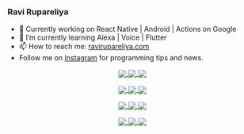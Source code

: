 ### Ravi Rupareliya

- 🔭 Currently working on React Native | Android | Actions on Google
- 🌱 I’m currently learning Alexa | Voice | Flutter
- 📫 How to reach me: [ravirupareliya.com](https://ravirupareliya.com)
- Follow me on [Instagram](https://www.instagram.com/ravi.rupareliya/) for programming tips and news.

<a href="https://www.instagram.com/ravi.rupareliya/" target="_blank">
<!-- insta-feed:START-->
<p align="center">
<img align="center" src=https://scontent-iad3-1.cdninstagram.com/v/t51.2885-15/e35/s150x150/122425343_1572645589603046_1626634953961554534_n.jpg?_nc_ht=scontent-iad3-1.cdninstagram.com&_nc_cat=102&_nc_ohc=BRTyp4_lE98AX_0lXnq&tp=1&oh=1a4acbdd5b3ac82ff60a3d5ba05d0419&oe=5FEB8CC1 />
<img align="center" src=https://scontent-iad3-1.cdninstagram.com/v/t51.2885-15/e35/s150x150/119738360_171946631175661_8308691936849414239_n.jpg?_nc_ht=scontent-iad3-1.cdninstagram.com&_nc_cat=101&_nc_ohc=kfG7wFUtX5sAX-2s1Kt&tp=1&oh=0348572f8c6701fb77dbc2e603ca3b48&oe=5FEA88DD />
<img align="center" src=https://scontent-iad3-1.cdninstagram.com/v/t51.2885-15/e35/s150x150/119471335_3325605627530848_5783608158621298966_n.jpg?_nc_ht=scontent-iad3-1.cdninstagram.com&_nc_cat=104&_nc_ohc=XmW3QkFzN-wAX_cR-n_&tp=1&oh=a62f523870c2f5a1fdb110dd46e2ecb8&oe=5FEB0581 />
</p>
<p align="center">
<img align="center" src=https://scontent-iad3-1.cdninstagram.com/v/t51.2885-15/e35/s150x150/118735524_155532192843864_2438830621806811548_n.jpg?_nc_ht=scontent-iad3-1.cdninstagram.com&_nc_cat=100&_nc_ohc=kg6UgQef2_IAX9nDCWB&tp=1&oh=77238e4164d13fb209296efeccb7ee8e&oe=5FECC66E />
<img align="center" src=https://scontent-iad3-1.cdninstagram.com/v/t51.2885-15/e35/s150x150/118358282_793232521422249_4194198869826492121_n.jpg?_nc_ht=scontent-iad3-1.cdninstagram.com&_nc_cat=109&_nc_ohc=_T6VvXOh0KoAX8Z8Xy-&tp=1&oh=d2b05edadcb1cd8326212889f347dcf6&oe=5FEB973C />
<img align="center" src=https://scontent-iad3-1.cdninstagram.com/v/t51.2885-15/e35/s150x150/118083536_653646245259286_4437462516989252087_n.jpg?_nc_ht=scontent-iad3-1.cdninstagram.com&_nc_cat=110&_nc_ohc=KR-FqY6l2GUAX9SxcB0&tp=1&oh=7f18f5afc9a0428dbf02c9df017a9136&oe=5FEC06DC />
</p>
<p align="center">
<img align="center" src=https://scontent-iad3-1.cdninstagram.com/v/t51.2885-15/e35/s150x150/118175330_604822603490734_6882222491011634628_n.jpg?_nc_ht=scontent-iad3-1.cdninstagram.com&_nc_cat=110&_nc_ohc=jdgmQHGIP8sAX8jI2L3&tp=1&oh=036f614333bea94deb2ba18daab75fea&oe=5FEA3BF7 />
<img align="center" src=https://scontent-iad3-1.cdninstagram.com/v/t51.2885-15/e35/s150x150/117801930_118850686597100_8281062695853943386_n.jpg?_nc_ht=scontent-iad3-1.cdninstagram.com&_nc_cat=108&_nc_ohc=CA7T1DP68uoAX94Iz6n&tp=1&oh=1a982bf14e5ffffbb478d0e1e1cdc88c&oe=5FEAADC0 />
<img align="center" src=https://scontent-iad3-1.cdninstagram.com/v/t51.2885-15/e35/s150x150/117867292_2771207523148452_3241414180657952736_n.jpg?_nc_ht=scontent-iad3-1.cdninstagram.com&_nc_cat=100&_nc_ohc=bCD4Kk4WqVsAX_GuV6B&tp=1&oh=524c460a2e3eaa3fdb4b284b8a921bb4&oe=5FEA4621 />
</p>
<p align="center">
<img align="center" src=https://scontent-iad3-1.cdninstagram.com/v/t51.2885-15/e35/s150x150/117931678_793632161399712_7562658963115355616_n.jpg?_nc_ht=scontent-iad3-1.cdninstagram.com&_nc_cat=100&_nc_ohc=Nqjp6X3PpuIAX-6fHoj&tp=1&oh=edd0bcd2453807a363d6147e8d9cb2c4&oe=5FEC45B7 />
<img align="center" src=https://scontent-iad3-1.cdninstagram.com/v/t51.2885-15/e35/s150x150/117747115_220949032661980_1081920512424702093_n.jpg?_nc_ht=scontent-iad3-1.cdninstagram.com&_nc_cat=104&_nc_ohc=SaC_gtYaLDsAX8AwOep&tp=1&oh=21be57c9caf3d722e9c26d667fd0ef58&oe=5FEDB216 />
<img align="center" src=https://scontent-iad3-1.cdninstagram.com/v/t51.2885-15/e35/s150x150/117564950_167171931547080_7523565149947571776_n.jpg?_nc_ht=scontent-iad3-1.cdninstagram.com&_nc_cat=100&_nc_ohc=BBj1i0qFsVEAX8a5hKk&tp=1&oh=c6cc0919ba80129ef65a8dde9fa8d8bf&oe=5FECE25D />
</p>

<!-- insta-feed:END-->
</a>
